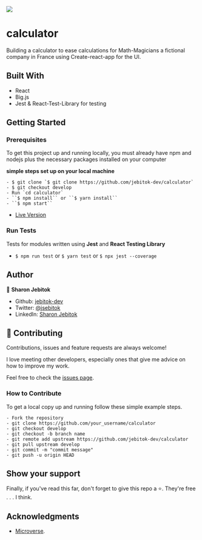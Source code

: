 ![](https://img.shields.io/badge/Microverse-blueviolet)

# calculator
Building a calculator to ease calculations for Math-Magicians a fictional company in France using Create-react-app for the UI.

## Built With

- React
- Big.js
- Jest & React-Test-Library for testing

## Getting Started

### Prerequisites

To get this project up and running locally, you must already have npm and nodejs plus the necessary packages installed on your computer

**simple steps set up on your local machine**

```
- $ git clone `$ git clone https://github.com/jebitok-dev/calculator`
- $ git checkout develop
- Run `cd calculator`
- ``$ npm install`` or ``$ yarn install``
- ``$ npm start``
```

- [Live Version](https://calculator-math-magicians.netlify.app/)

### Run Tests
Tests for modules written using **Jest** and **React Testing Library**
- ``$ npm run test`` or ``$ yarn test`` or ``$ npx jest --coverage``

## Author

👤 **Sharon Jebitok**

- Github: [jebitok-dev](https://github.com/jebitok-dev)
- Twitter: [@jsebitok](https://twitter.com/jsebitok)
- LinkedIn: [Sharon Jebitok](https://www.linkedin.com/in/sharon-jebitok/)

## 🤝 Contributing

Contributions, issues and feature requests are always welcome!

I love meeting other developers, especially ones that give me advice on how to improve my work.

Feel free to check the [issues page](https://github.com/jebitok-dev/calculator).

### How to Contribute

To get a local copy up and running follow these simple example steps.

```
- Fork the repository
- git clone https://github.com/your_username/calculator
- git checkout develop
- git checkout -b branch name
- git remote add upstream https://github.com/jebitok-dev/calculator
- git pull upstream develop
- git commit -m "commit message"
- git push -u origin HEAD
```

## Show your support

Finally, if you've read this far, don't forget to give this repo a ⭐️. They're free . . . I think.

## Acknowledgments

- [Microverse](https://microverse.org).
